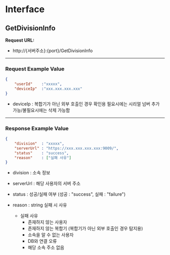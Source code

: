 # Interface

## GetDivisionInfo

**Request URL:**
 - http://{서버주소}:{port}/GetDivisionInfo

----

### Request Example Value
```json
{
	"userId"	:"xxxxx",
	"deviceIp"	:"xxx.xxx.xxx.xxx"
}
```
* deviceIp : 복합기가 아닌 외부 호출인 경우 확인용 필요시에는 시리얼 넘버 추가 가능/불필요시에는 삭제 가능함

----
### Response Example Value
```json
{
	"division"	: "xxxxx",
	"serverUrl"	: "https://xxx.xxx.xxx.xxx:9009/",
	"status" 	: "success",
	"reason" 	: ["실패 사유"]
}
```

 - division : 소속 정보
 - serverUrl : 해당 사용자의 서버 주소
 - status : 성공/실패 여부 (성공 : "success", 실패 : "failure")
 - reason : string 실패 시 사유

    - 실패 사유
        - 존재하지 않는 사용자
        - 존재하지 않는 복합기 (복합기가 아닌 외부 호출인 경우 탐지용)
        - 소속을 알 수 없는 사용자
        - DB와 연결 오류
        - 해당 소속 주소 없음

